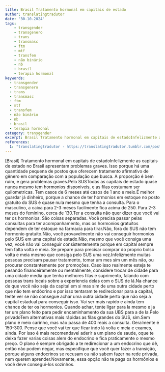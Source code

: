 ```yaml
---
title: Brasil Tratamento hormonal em capitais de estado
author: translatingtradutor
date: '30-10-2024'
tags:
    - transgender
    - transgenero
    - trans
    - transmasc
    - ftm
    - mtf
    - transfem
    - não binário
    - nb
    - brasil
    - terapia hormonal
keywords:
  - transgender
  - transgenero
  - trans
  - transmasc
  - ftm
  - mtf
  - transfem
  - não binário
  - nb
  - brasil
  - terapia hormonal
category: transgender
excerpt: Brasil Tratamento hormonal em capitais de estadoInfelizmente as capitais de estado no Brasil apresentam problemas graves. Isso porque há uma quantid...
references:
  1: "translatingtradutor - https://translatingtradutor.tumblr.com/post/765796409384517632/brasil-tratamento-hormonal-em-capitais-de-estado"
---
```


[Brasil] Tratamento hormonal em capitais de estadoInfelizmente as capitais de estado no Brasil apresentam problemas graves. Isso porque há uma quantidade pequena de postos que oferecem tratamento afirmativo de gênero em comparação com a população que busca. A proporção é bem ruim, e gera problemas graves.Pelo SUSTodas as capitais de estado quase nunca mesmo tem hormonios disponiveis, e as filas costumam ser quilometricas. Tem casos de 6 meses até casos de 1 ano e meio.É melhor guardar já dinheiro, porque a chance de ter hormonios em estoque no posto gratuito do SUS é quase nula mesmo que tenha a consulta. Para o masculino, a caixa para 2-3 meses facilmente fica acima de 250. Para 2-3 meses do feminino, cerca de 130.Ter a consulta não quer dizer que você vai ter os hormonios. São coisas separadas. Você precisa passar pelas consultas para ter acompanhamento, mas os hormonios gratuitos dependem de ter estoque na farmacia para tirar.Não, fora do SUS nâo tem hormonio gratuito.Não, você provavelmente não vai conseguir hormonios pelo SUS em uma capital de estado.Não, mesmo que você consiga uma vez, você não vai conseguir consistentemente porque em capital sempre tem falta volta e meia. Se prepare para precisar comprar do proprio bolso volta e meia mesmo que consiga pelo SUS uma vez.Infelizmente muitas pessoas precisam pausar tratamento, tomar um mes sim um mês não, ou procurar constantemente por promoções. Caso isso realmente esteja te pesando financeiramente ou mentalmente, considere trocar de cidade para uma cidade media que tenha melhores filas e suprimento, falando com pessoas trans locais sobre a experiencia delas com o SUS de lá.Na chance de que você não seja da capital em si mas sim de uma outra cidade perto que não tem endócrino e por isso tentaram te redirecionar para a capital, tente ver se não consegue achar uma outra cidade perto que não seja a capital estadual para conseguir isso. Vai ser mais rapido e ainda tem chance de ter os hormonios. Quando achar, tente ligar para la mesmo e ja ter um plano feito para pedir encaminhamento da sua UBS para a de la.Pelo privadoTem alternativas mais rápidas as filas grandes do SUS, sim.Sem plano é meio carinho, mas não passa de 400 reais a consulta. Geralmente é 150-300. Pense que você vai ter que ficar indo lá volta e meia e exames, ainda. Por isso é mais recomendavel aderir a um plano de saude, oque te deixa fazer varias coisas alem do endocrino e  fica praticamente o mesmo preço. O plano é sempre obrigado a te redirecionar a um endocrino que dê, então não podem negar, mas especifique que você quer fazer a transição, porque alguns endocrinos se recusam ou não sabem fazer na rede privada, nem querem aprender.Novamente, essa opção não te paga os hormônios e você deve consegui-los sozinhos.